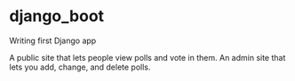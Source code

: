 # django_boot
Writing first Django app

A public site that lets people view polls and vote in them.
An admin site that lets you add, change, and delete polls.
